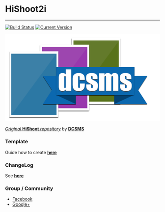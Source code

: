 # HiShoot2i
---
[![Build Status][ico_travis]][travis]
[![Current Version][ico_version]][link_version]


![APP BANNER][app_banner]

[_Original_ **HiShoot** _repository_][origin_hishoot] by [**DCSMS**][jmkl]

### **Template**
   
  Guide how to create [**here**][template_repo]


### **ChangeLog**

  See [**here**](CHANGELOG.md)


### Group / Community
- [Facebook][fb_group]
- [Google+][gplus_communities]

[travis]: https://travis-ci.org/hishoot2i/Hishoot2i
[ico_travis]: https://travis-ci.org/hishoot2i/Hishoot2i.svg?branch=master
[app_banner]: app/src/main/res/drawable-nodpi/app_banner.png
[origin_hishoot]: https://github.com/jmkl/Hishoot
[jmkl]: https://github.com/jmkl
[template_repo]: https://github.com/hishoot2i/TemplateHishoot
[fb_group]: https://www.facebook.com/groups/hishoot.template
[gplus_communities]: https://plus.google.com/communities/115724885071998017281
[ico_version]: https://img.shields.io/github/release/hishoot2i/hishoot2i.svg?style=flat-square&label=Download
[link_version]: https://github.com/hishoot2i/releases/latest